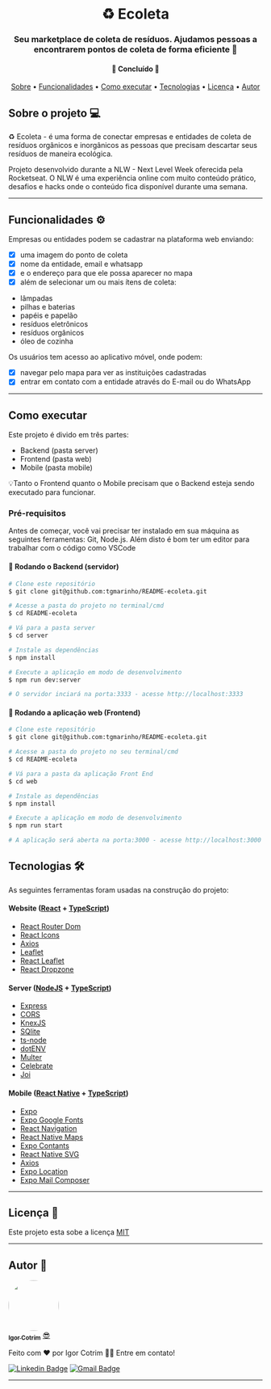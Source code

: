 <h1 align="center">♻️ Ecoleta </h1>

<h3 align="center">Seu marketplace de coleta de resíduos. Ajudamos pessoas a encontrarem pontos de coleta de forma eficiente 💚</h3>

<h4 align="center"> 
	🚧  Concluído  🚧
</h4>

<p align="center">
 <a href="##sobre-o-projeto-">Sobre</a> •
 <a href="#funcionalidades-%EF%B8%8F">Funcionalidades</a> • 
 <a href="#como-executar">Como executar</a> • 
 <a href="#tecnologias-">Tecnologias</a> • 
 <a href="#licença-">Licença</a> • 
 <a href="#autor-">Autor</a>
</p>

## Sobre o projeto 💻

♻️ Ecoleta - é uma forma de conectar empresas e entidades de coleta de resíduos orgânicos e inorgânicos as pessoas que precisam descartar seus resíduos de maneira ecológica.

Projeto desenvolvido durante a NLW - Next Level Week oferecida pela Rocketseat. O NLW é uma experiência online com muito conteúdo prático, desafios e hacks onde o conteúdo fica disponível durante uma semana.

---

## Funcionalidades ⚙️

Empresas ou entidades podem se cadastrar na plataforma web enviando:

- [x] uma imagem do ponto de coleta
- [x] nome da entidade, email e whatsapp
- [x] e o endereço para que ele possa aparecer no mapa
- [x] além de selecionar um ou mais ítens de coleta:
- lâmpadas
- pilhas e baterias
- papéis e papelão
- resíduos eletrônicos
- resíduos orgânicos
- óleo de cozinha

Os usuários tem acesso ao aplicativo móvel, onde podem:

- [x] navegar pelo mapa para ver as instituições cadastradas
- [x] entrar em contato com a entidade através do E-mail ou do WhatsApp

---

## Como executar

Este projeto é divido em três partes:

- Backend (pasta server)
- Frontend (pasta web)
- Mobile (pasta mobile) <br/>

💡Tanto o Frontend quanto o Mobile precisam que o Backend esteja sendo executado para funcionar.

### Pré-requisitos

Antes de começar, você vai precisar ter instalado em sua máquina as seguintes ferramentas: Git, Node.js. Além disto é bom ter um editor para trabalhar com o código como VSCode

#### 🎲 Rodando o Backend (servidor)

```sh
# Clone este repositório
$ git clone git@github.com:tgmarinho/README-ecoleta.git

# Acesse a pasta do projeto no terminal/cmd
$ cd README-ecoleta

# Vá para a pasta server
$ cd server

# Instale as dependências
$ npm install

# Execute a aplicação em modo de desenvolvimento
$ npm run dev:server

# O servidor inciará na porta:3333 - acesse http://localhost:3333 
```

#### 🧭 Rodando a aplicação web (Frontend)

```sh
# Clone este repositório
$ git clone git@github.com:tgmarinho/README-ecoleta.git

# Acesse a pasta do projeto no seu terminal/cmd
$ cd README-ecoleta

# Vá para a pasta da aplicação Front End
$ cd web

# Instale as dependências
$ npm install

# Execute a aplicação em modo de desenvolvimento
$ npm run start

# A aplicação será aberta na porta:3000 - acesse http://localhost:3000
```

## Tecnologias 🛠

As seguintes ferramentas foram usadas na construção do projeto:

#### Website ([React](https://pt-br.reactjs.org/) + [TypeScript](https://www.typescriptlang.org/))

- [React Router Dom](https://github.com/ReactTraining/react-router/tree/master/packages/react-router-dom)
- [React Icons](https://react-icons.github.io/react-icons/)
- [Axios](https://github.com/axios/axios)
- [Leaflet](https://react-leaflet.js.org/en/)
- [React Leaflet](https://react-leaflet.js.org/)
- [React Dropzone](https://github.com/react-dropzone/react-dropzone)

#### Server ([NodeJS](https://nodejs.org/en/) + [TypeScript](https://www.typescriptlang.org/))

- [Express](https://expressjs.com/)
- [CORS](https://expressjs.com/en/resources/middleware/cors.html)
- [KnexJS](http://knexjs.org/)
- [SQlite](https://github.com/mapbox/node-sqlite3)
- [ts-node](https://github.com/TypeStrong/ts-node)
- [dotENV](https://github.com/motdotla/dotenv)
- [Multer](https://github.com/expressjs/multer)
- [Celebrate](https://github.com/arb/celebrate)
- [Joi](https://github.com/sideway/joi)

#### Mobile ([React Native](http://www.reactnative.com/) + [TypeScript](https://www.typescriptlang.org/))

- [Expo](https://expo.io/)
- [Expo Google Fonts](https://github.com/expo/google-fonts)
- [React Navigation](https://reactnavigation.org/)
- [React Native Maps](https://github.com/react-native-community/react-native-maps)
- [Expo Contants](https://docs.expo.io/versions/latest/sdk/constants/)
- [React Native SVG](https://github.com/react-native-community/react-native-svg)
- [Axios](https://github.com/axios/axios)
- [Expo Location](https://docs.expo.io/versions/latest/sdk/location/)
- [Expo Mail Composer](https://docs.expo.io/versions/latest/sdk/mail-composer/)

---

## Licença 📝

Este projeto esta sobe a licença [MIT](https://choosealicense.com/licenses/mit/)

---

## Autor 🦸

<a href="https://www.linkedin.com/in/igorcotrim/">
 <img style="border-radius: 50%;" src="https://avatars2.githubusercontent.com/u/50390408?s=460&u=fa3dad860e7be785755894c2c7f4cbd20ac4b1b0&v=4" width="100px;" alt=""/>
 <br />
 <sub><b>Igor Cotrim</b></sub></a> <a href="https://www.linkedin.com/in/igorcotrim/" title="linkedin">😎</a>


Feito com ❤️ por Igor Cotrim 👋🏽 Entre em contato!

[![Linkedin Badge](https://img.shields.io/badge/-Igor_Cotrim-blue?style=flat-square&logo=Linkedin&logoColor=white&link=https://www.linkedin.com/in/igorcotrim/)](https://www.linkedin.com/in/igorcotrim/) 
[![Gmail Badge](https://img.shields.io/badge/-igorxuxicotrim@gmail.com-c14438?style=flat-square&logo=Gmail&logoColor=white&link=mailto:igorxuxicotrim@gmail.com)](mailto:igorxuxicotrim@gmail.com)

---
